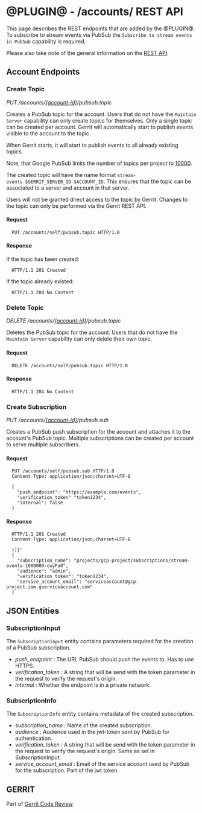 @PLUGIN@ - /accounts/ REST API
==============================

This page describes the REST endpoints that are added by the @PLUGIN@.
To subscribe to stream events via PubSub the `Subscribe to stream events in PubSub`
capability is required.

Please also take note of the general information on the
[REST API](../../../Documentation/rest-api.html).

<a id="account-endpoints"> Account Endpoints
--------------------------------------------

### <a id="create-topic"> Create Topic
_PUT /accounts/[\{account-id\}](../../../Documentation/rest-api-accounts.html#account-id)/pubsub.topic_

Creates a PubSub topic for the account.  Users that do not have the
`Maintain Server` capability can only create topics for themselves.
Only a single topic can be created per account. Gerrit will
automatically start to publish events visible to the account to
the topic.

When Gerrit starts, it will start to publish events to all already existing
topics.

Note, that Google PubSub limits the number of topics per project to
[10000](https://cloud.google.com/pubsub/quotas#resource_limits).

The created topic will have the name format
`stream-events-$GERRIT_SERVER_ID-$ACCOUNT_ID`. This ensures that the
topic can be associated to a server and account in that server.

Users will not be granted direct access to the topic by Gerrit. Changes
to the topic can only be performed via the Gerrit REST API.

#### Request

```
  PUT /accounts/self/pubsub.topic HTTP/1.0
```

#### Response

If the topic has been created:

```
  HTTP/1.1 201 Created
```


If the topic already existed:

```
  HTTP/1.1 204 No Content
```


### <a id="delete-topic"> Delete Topic
_DELETE /accounts/[\{account-id\}](../../../Documentation/rest-api-accounts.html#account-id)/pubsub.topic_

Deletes the PubSub topic for the account. Users that do not have the
`Maintain Server` capability can only delete their own topic.

#### Request

```
  DELETE /accounts/self/pubsub.topic HTTP/1.0
```

#### Response

```
  HTTP/1.1 204 No Content
```

### <a id="create-subscription"> Create Subscription
_PUT /accounts/[\{account-id\}](../../../Documentation/rest-api-accounts.html#account-id)/pubsub.sub_

Creates a PubSub push subscription for the account and attaches it
to the account's PubSub topic. Multiple subscriptions can be created
per account to serve multiple subscribers.

#### Request

```
  PUT /accounts/self/pubsub.sub HTTP/1.0
  Content-Type: application/json;charset=UTF-8

  {
    "push_endpoint": "https://example.com/events",
    "verification_token" "token1234",
    "internal": false
  }
```

#### Response

```
  HTTP/1.1 201 Created
  Content-Type: application/json;charset=UTF-8

  )]}'
  {
    "subscription_name": "projects/gcp-project/subscriptions/stream-events-1000000-cwyPaO",
    "audience": "admin",
    "verification_token": "token1234",
    "service_account_email": "serviceaccount@gcp-project.iam.gserviceaccount.com"
  }
```


<a id="json-entities">JSON Entities
-----------------------------------

### <a id="subscription-input"></a>SubscriptionInput

The `SubscriptionInput` entity contains parameters required for the
creation of a PubSub subscription.

* _push_endpoint_ : The URL PubSub should push the events to. Has to use HTTPS.
* _verification_token_ : A string that will be send with the token parameter in the request to verify the request's origin.
* _internal_ : Whether the endpoint is in a private network.


### <a id="subscription-info"></a>SubscriptionInfo

The `SubscriptionInfo` entity contains metadata of the created
subscription.

* _subscription_name_ : Name of the created subscription.
* _audience_ : Audience used in the jwt-token sent by PubSub for authentication.
* _verification_token_ : A string that will be send with the token parameter in the request to verify the request's origin. Same as set in SubscriptionInput.
* _service_account_email_ : Email of the service account used by PubSub for the subscription. Part of the jwt token.


GERRIT
------
Part of [Gerrit Code Review](../../../Documentation/index.html)
